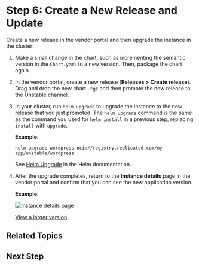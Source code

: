 # Step 6: Create a New Release and Update

Create a new release in the vendor portal and then upgrade the instance in the cluster:

1. Make a small change in the chart, such as incrementing the semantic version in the `Chart.yaml` to a new version. Then, package the chart again.

1. In the vendor portal, create a new release (**Releases > Create release**). Drag and drop the new chart `.tgz` and then promote the new release to the Unstable channel. 

1. In your cluster, run `helm upgrade` to upgrade the instance to the new release that you just promoted. The `helm upgrade` command is  the same as the command you used for `helm install` in a previous step, replacing `install` with `upgrade`.

    **Example**:

    ```
    helm upgrade wordpress oci://registry.replicated.com/my-app/unstable/wordpress
    ```

    See [Helm Upgrade](https://helm.sh/docs/helm/helm_upgrade/) in the Helm documentation.

1. After the upgrade completes, return to the **Instance details** page in the vendor portal and confirm that you can see the new application version.

    **Example**:

    ![Instance details page](/images/onboarding-instance-details-new-version.png)

    [View a larger version](/images/onboarding-instance-details-new-version.png)

## Related Topics

## Next Step